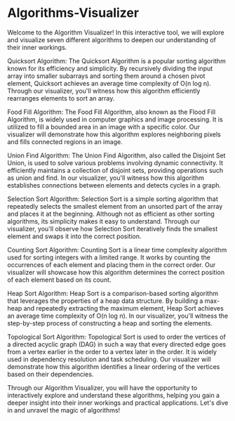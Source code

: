 # Algorithms-Visualizer

Welcome to the Algorithm Visualizer! In this interactive tool, we will explore and visualize seven different algorithms to deepen our understanding of their inner workings.

Quicksort Algorithm:
The Quicksort Algorithm is a popular sorting algorithm known for its efficiency and simplicity. By recursively dividing the input array into smaller subarrays and sorting them around a chosen pivot element, Quicksort achieves an average time complexity of O(n log n). Through our visualizer, you'll witness how this algorithm efficiently rearranges elements to sort an array.

Food Fill Algorithm:
The Food Fill Algorithm, also known as the Flood Fill Algorithm, is widely used in computer graphics and image processing. It is utilized to fill a bounded area in an image with a specific color. Our visualizer will demonstrate how this algorithm explores neighboring pixels and fills connected regions in an image.

Union Find Algorithm:
The Union Find Algorithm, also called the Disjoint Set Union, is used to solve various problems involving dynamic connectivity. It efficiently maintains a collection of disjoint sets, providing operations such as union and find. In our visualizer, you'll witness how this algorithm establishes connections between elements and detects cycles in a graph.

Selection Sort Algorithm:
Selection Sort is a simple sorting algorithm that repeatedly selects the smallest element from an unsorted part of the array and places it at the beginning. Although not as efficient as other sorting algorithms, its simplicity makes it easy to understand. Through our visualizer, you'll observe how Selection Sort iteratively finds the smallest element and swaps it into the correct position.

Counting Sort Algorithm:
Counting Sort is a linear time complexity algorithm used for sorting integers with a limited range. It works by counting the occurrences of each element and placing them in the correct order. Our visualizer will showcase how this algorithm determines the correct position of each element based on its count.

Heap Sort Algorithm:
Heap Sort is a comparison-based sorting algorithm that leverages the properties of a heap data structure. By building a max-heap and repeatedly extracting the maximum element, Heap Sort achieves an average time complexity of O(n log n). In our visualizer, you'll witness the step-by-step process of constructing a heap and sorting the elements.

Topological Sort Algorithm:
Topological Sort is used to order the vertices of a directed acyclic graph (DAG) in such a way that every directed edge goes from a vertex earlier in the order to a vertex later in the order. It is widely used in dependency resolution and task scheduling. Our visualizer will demonstrate how this algorithm identifies a linear ordering of the vertices based on their dependencies.

Through our Algorithm Visualizer, you will have the opportunity to interactively explore and understand these algorithms, helping you gain a deeper insight into their inner workings and practical applications. Let's dive in and unravel the magic of algorithms!
